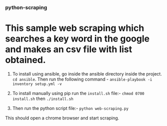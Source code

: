 ### python-scraping
# This sample web scraping which searches a key word in the google and makes an csv file with list obtained.

1. To install using ansible, go inside the ansible directory inside the project.
`cd ansible`. Then run the following command - 
`ansible-playbook -i inventory setup.yml -v`
 
2. To install manually using pip run the `install.sh` file:- 
`chmod 0700 install.sh` then 
`./install.sh` 

3. Then run the python script file:- `python web-scraping.py`

This should open a chrome browser and start scraping.



